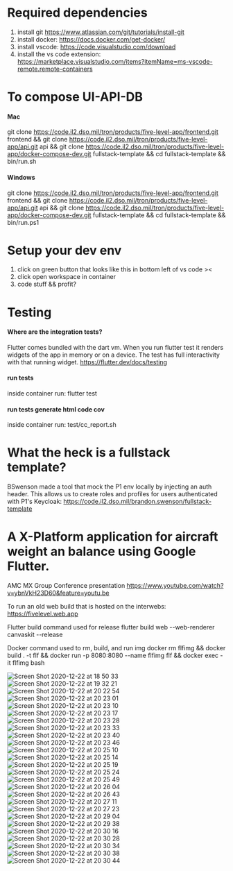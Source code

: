 # Required dependencies
1. install git https://www.atlassian.com/git/tutorials/install-git
2. install docker: https://docs.docker.com/get-docker/
3. install vscode: https://code.visualstudio.com/download
4. install the vs code extension: https://marketplace.visualstudio.com/items?itemName=ms-vscode-remote.remote-containers
# To compose UI-API-DB
#### Mac
git clone https://code.il2.dso.mil/tron/products/five-level-app/frontend.git frontend && git clone https://code.il2.dso.mil/tron/products/five-level-app/api.git api && git clone https://code.il2.dso.mil/tron/products/five-level-app/docker-compose-dev.git fullstack-template && cd fullstack-template && bin/run.sh
#### Windows
git clone https://code.il2.dso.mil/tron/products/five-level-app/frontend.git frontend && git clone https://code.il2.dso.mil/tron/products/five-level-app/api.git api && git clone https://code.il2.dso.mil/tron/products/five-level-app/docker-compose-dev.git fullstack-template && cd fullstack-template && bin/run.ps1
# Setup your dev env
1. click on green button that looks like this in bottom left of vs code >< 
2. click open workspace in container
3. code stuff && profit?
# Testing
#### Where are the integration tests?
Flutter comes bundled with the dart vm. When you run flutter test it renders widgets of the app in memory or on a device. The test has full interactivity with that running widget. https://flutter.dev/docs/testing
#### run tests
inside container run: flutter test 
#### run tests generate html code cov
inside container run: test/cc_report.sh
# What the heck is a fullstack template?
BSwenson made a tool that mock the P1 env locally by injecting an auth header. This allows us to create roles and profiles for users authenticated with P1's Keycloak: https://code.il2.dso.mil/brandon.swenson/fullstack-template

# A X-Platform application for aircraft weight an balance using Google Flutter.
AMC MX Group Conference presentation https://www.youtube.com/watch?v=ybnVkH23D60&feature=youtu.be

To run an old web build that is hosted on the interwebs: https://fivelevel.web.app

Flutter build command used for release
flutter build web --web-renderer canvaskit --release

Docker command used to rm, build, and run img
docker rm flfimg && docker build . -t flf && docker run -p 8080:8080 --name flfimg flf && docker exec -it flfimg bash

![Screen Shot 2020-12-22 at 18 50 33](https://user-images.githubusercontent.com/71202372/102958744-814aa980-4492-11eb-8420-7692dfcef107.png)
![Screen Shot 2020-12-22 at 19 32 21](https://user-images.githubusercontent.com/71202372/102958745-827bd680-4492-11eb-908d-df18c108b170.png)
![Screen Shot 2020-12-22 at 20 22 54](https://user-images.githubusercontent.com/71202372/102960181-40549400-4496-11eb-8c22-245797438541.png)
![Screen Shot 2020-12-22 at 20 23 01](https://user-images.githubusercontent.com/71202372/102960183-40ed2a80-4496-11eb-87a1-0b0b4d932784.png)
![Screen Shot 2020-12-22 at 20 23 10](https://user-images.githubusercontent.com/71202372/102960184-40ed2a80-4496-11eb-984f-92550c2a8b8a.png)
![Screen Shot 2020-12-22 at 20 23 17](https://user-images.githubusercontent.com/71202372/102960185-4185c100-4496-11eb-8dcb-a9f4b4f9510c.png)
![Screen Shot 2020-12-22 at 20 23 28](https://user-images.githubusercontent.com/71202372/102960186-4185c100-4496-11eb-99b6-03dc1e8603fd.png)
![Screen Shot 2020-12-22 at 20 23 33](https://user-images.githubusercontent.com/71202372/102960188-421e5780-4496-11eb-8dea-9b17b0ce105e.png)
![Screen Shot 2020-12-22 at 20 23 40](https://user-images.githubusercontent.com/71202372/102960189-421e5780-4496-11eb-9f09-ebf6013dfe09.png)
![Screen Shot 2020-12-22 at 20 23 46](https://user-images.githubusercontent.com/71202372/102960191-42b6ee00-4496-11eb-807b-7064e62e5135.png)
![Screen Shot 2020-12-22 at 20 25 10](https://user-images.githubusercontent.com/71202372/102960192-42b6ee00-4496-11eb-80e1-66986e1b36d8.png)
![Screen Shot 2020-12-22 at 20 25 14](https://user-images.githubusercontent.com/71202372/102960193-434f8480-4496-11eb-8a8c-20782d068549.png)
![Screen Shot 2020-12-22 at 20 25 19](https://user-images.githubusercontent.com/71202372/102960195-434f8480-4496-11eb-80f5-1cf5f4b49391.png)
![Screen Shot 2020-12-22 at 20 25 24](https://user-images.githubusercontent.com/71202372/102960197-434f8480-4496-11eb-95c7-21d7164563c2.png)
![Screen Shot 2020-12-22 at 20 25 49](https://user-images.githubusercontent.com/71202372/102960198-43e81b00-4496-11eb-94e1-6738bed896d4.png)
![Screen Shot 2020-12-22 at 20 26 04](https://user-images.githubusercontent.com/71202372/102960199-43e81b00-4496-11eb-95ae-bbe637deebfd.png)
![Screen Shot 2020-12-22 at 20 26 43](https://user-images.githubusercontent.com/71202372/102960200-4480b180-4496-11eb-8384-866c1f26831d.png)
![Screen Shot 2020-12-22 at 20 27 11](https://user-images.githubusercontent.com/71202372/102960201-4480b180-4496-11eb-935c-9d0374cfde9d.png)
![Screen Shot 2020-12-22 at 20 27 23](https://user-images.githubusercontent.com/71202372/102960202-45194800-4496-11eb-8329-68696b948191.png)
![Screen Shot 2020-12-22 at 20 29 04](https://user-images.githubusercontent.com/71202372/102960203-45194800-4496-11eb-8a8a-e38a7e98c654.png)
![Screen Shot 2020-12-22 at 20 29 38](https://user-images.githubusercontent.com/71202372/102960205-45194800-4496-11eb-9ca3-1c810c4f756d.png)
![Screen Shot 2020-12-22 at 20 30 16](https://user-images.githubusercontent.com/71202372/102960206-45b1de80-4496-11eb-8367-1878e2ea86e1.png)
![Screen Shot 2020-12-22 at 20 30 28](https://user-images.githubusercontent.com/71202372/102960207-45b1de80-4496-11eb-99a8-081ea7aa656d.png)
![Screen Shot 2020-12-22 at 20 30 34](https://user-images.githubusercontent.com/71202372/102960208-45b1de80-4496-11eb-8b45-9594a3aea885.png)
![Screen Shot 2020-12-22 at 20 30 38](https://user-images.githubusercontent.com/71202372/102960209-464a7500-4496-11eb-9f58-945ae01b24b5.png)
![Screen Shot 2020-12-22 at 20 30 44](https://user-images.githubusercontent.com/71202372/102960210-46e30b80-4496-11eb-86a0-712c7052f05e.png)